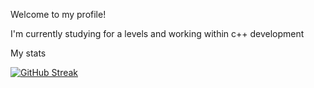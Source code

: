 Welcome to my profile!

I'm currently studying for a levels and working within c++ development

My stats

[![GitHub Streak](https://streak-stats.demolab.com/?user=Filip-Ignaciuk)](https://git.io/streak-stats)
